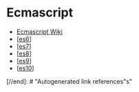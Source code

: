 # Ecmascript

- [Ecmascript Wiki](https://en.wikipedia.org/wiki/ECMAScript)
- [[es6]]
- [[es7]]
- [[es8]]
- [[es9]]
- [[es10]]

[//begin]: # "Autogenerated link references for markdown compatibility"
[es6]: ES6/es6 "ES6"
[es7]: ES7/es7 "ES7"
[es8]: ES8/es8 "ES8"
[es9]: ES9/es9 "ES9"
[es10]: ES10/es10 "ES10"

[//end]: # "Autogenerated link references"s"

